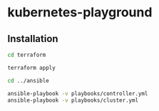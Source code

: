 # kubernetes-playground

## Installation
```bash
cd terraform

terraform apply
```

```bash
cd ../ansible

ansible-playbook -v playbooks/controller.yml
ansible-playbook -v playbooks/cluster.yml
```